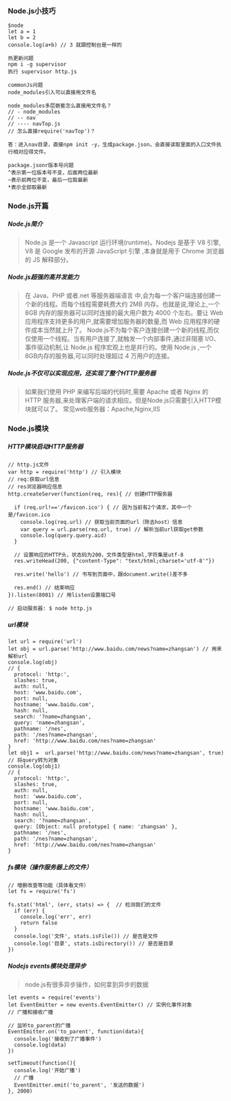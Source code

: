 ### Node.js小技巧
```
$node
let a = 1
let b = 2
console.log(a+b) // 3 就跟控制台是一样的

热更新问题
npm i -g supervisor
执行 supervisor http.js

commonJs问题
node_modules引入可以直接用文件名

node_modules多层嵌套怎么直接用文件名？
// - node_modules
// -- nav
// ---- navTop.js
// 怎么直接require('navTop')？

答：进入nav目录，直接npm init -y，生成package.json，会直接读取里面的入口文件执行相对应得文件。

package.jsonr版本号问题
^表示第一位版本号不变，后面两位最新
~表示前两位不变，最后一位取最新
*表示全部取最新
```

### Node.js开篇

##### Node.js简介
> Node.js 是一个 Javascript 运行环境(runtime)。Nodejs 是基于 V8 引擎, V8 是 Google 发布的开源 JavaScript 引擎 ,本身就是用于 Chrome 浏览器
的 JS 解释部分。

##### Node.js超强的高并发能力
> 在 Java、PHP 或者.net 等服务器端语言
中,会为每一个客户端连接创建一个新的线程。而每个线程需要耗费大约 2MB 内存。也就是说,理论上,一个 8GB 内存的服务器可以同时连接的最大用户数为 4000 个左右。要让 Web 应用程序支持更多的用户,就需要增加服务器的数量,而 Web 应用程序的硬件成本当然就上升了。
Node.js不为每个客户连接创建一个新的线程,而仅仅使用一个线程。当有用户连接了,就触发一个内部事件,通过非阻塞 I/O、事件驱动机制,让 Node.js 程序宏观上也是并行的。使用 Node.js ,一个 8GB内存的服务器,可以同时处理超过 4 万用户的连接。

##### Node.js不仅可以实现应用，还实现了整个HTTP服务器
> 如果我们使用 PHP 来编写后端的代码时,需要 Apache 或者 Nginx 的 HTTP 服务器,来处理客户端的请求相应。但是Node.js只需要引入HTTP模块就可以了。
常见web服务器：Apache,Nginx,IIS

### Node.js模块
##### HTTP模块启动HTTP服务器
```
// http.js文件
var http = require('http') // 引入模块
// req:获取url信息
// res浏览器响应信息
http.createServer(function(req, res){ // 创建HTTP服务器

  if (req.url!=='/favicon.ico') { // 因为当前有2个请求，其中一个是/favicon.ico
    console.log(req.url) // 获取当前页面的url（除去host）信息
    var query = url.parse(req.url, true) // 解析当前url获取get参数
    console.log(query.query.aid)
  }

  // 设置响应的HTTP头，状态码为200，文件类型是html,字符集是utf-8
  res.writeHead(200, {"content-Type": "text/html;charset='utf-8'"})

  res.write('hello') // 书写到页面中，跟document.write()差不多

  res.end() // 结束响应
}).listen(8001) // 用listen设置端口号

// 启动服务器: $ node http.js
```

##### url模块
```
let url = require('url')
let obj = url.parse('http://www.baidu.com/news?name=zhangsan') // 用来解析url
console.log(obj)
// {
  protocol: 'http:',
  slashes: true,
  auth: null,
  host: 'www.baidu.com',
  port: null,
  hostname: 'www.baidu.com',
  hash: null,
  search: '?name=zhangsan',
  query: 'name=zhangsan',
  pathname: '/nes',
  path: '/nes?name=zhangsan',
  href: 'http://www.baidu.com/nes?name=zhangsan'
}
let obj1 =  url.parse('http://www.baidu.com/news?name=zhangsan', true) // 将query转为对象
console.log(obj1)
// {
  protocol: 'http:',
  slashes: true,
  auth: null,
  host: 'www.baidu.com',
  port: null,
  hostname: 'www.baidu.com',
  hash: null,
  search: '?name=zhangsan',
  query: [Object: null prototype] { name: 'zhangsan' },
  pathname: '/nes',
  path: '/nes?name=zhangsan',
  href: 'http://www.baidu.com/nes?name=zhangsan'
}
```

##### fs模块（操作服务器上的文件）
```
// 增删改查等功能（具体看文件）
let fs = require('fs')

fs.stat('html', (err, stats) => {  // 检测我们的文件
  if (err) {
    console.log('err', err)
    return false
  }
  console.log('文件', stats.isFile()) // 是否是文件
  console.log('目录', stats.isDirectory()) // 是否是目录
})
```

##### Nodejs events模块处理异步
> node.js有很多异步操作，如何拿到异步的数据
```
let events = require('events')
let EventEmitter = new events.EventEmitter() // 实例化事件对象
// 广播和接收广播

// 监听to_parent的广播
EventEmitter.on('to_parent', function(data){
  console.log('接收到了广播事件')
  console.log(data)
})

setTimeout(function(){
  console.log('开始广播')
  // 广播
  EventEmitter.emit('to_parent', '发送的数据')
}, 2000)
```